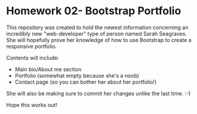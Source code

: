 # Homework 02- Bootstrap Portfolio

This repository was created to hold the newest information concerning an incredibly new "web-developer" type of person named Sarah Seagraves. She will hopefully prove her knowledge of how to use Bootstrap to create a responsive portfolio.

Contents will include:
* Main bio/About me section
* Portfolio (somewhat empty because she's a noob)
* Contact page (so you can bother her about her portfolio!)

She will also be making sure to commit her changes unlike the last time. :-)

Hope this works out!